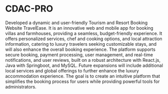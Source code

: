 # CDAC-PRO

Developed a dynamic and user-friendly Tourism and Resort Booking Website TravelEase. It is an innovative web
and mobile app for booking villas and farmhouses, providing a seamless, budget-friendly experience. It offers
personalized services, chef and cooking options, and local attraction information, catering to luxury travelers
seeking customizable stays, and will also enhance the overall booking experience. The platform supports secure
booking, payment processing, user management, and real-time notifications, and user reviews, built on a robust
architecture with React.js, Java with Springboot, and MySQL. Future expansions will include additional local
services and global offerings to further enhance the luxury accommodation experience. The goal is to create an
intuitive platform that simplifies the booking process for users while providing powerful tools for administrators.
